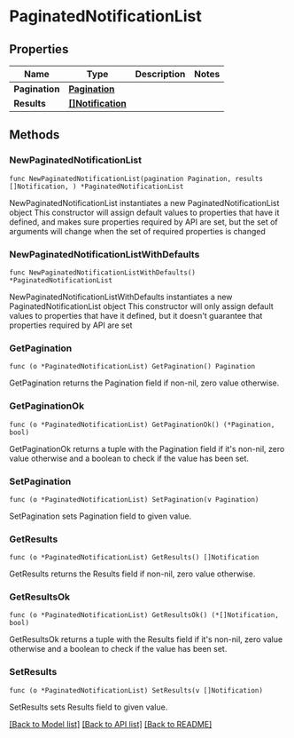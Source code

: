 # PaginatedNotificationList

## Properties

Name | Type | Description | Notes
------------ | ------------- | ------------- | -------------
**Pagination** | [**Pagination**](Pagination.md) |  | 
**Results** | [**[]Notification**](Notification.md) |  | 

## Methods

### NewPaginatedNotificationList

`func NewPaginatedNotificationList(pagination Pagination, results []Notification, ) *PaginatedNotificationList`

NewPaginatedNotificationList instantiates a new PaginatedNotificationList object
This constructor will assign default values to properties that have it defined,
and makes sure properties required by API are set, but the set of arguments
will change when the set of required properties is changed

### NewPaginatedNotificationListWithDefaults

`func NewPaginatedNotificationListWithDefaults() *PaginatedNotificationList`

NewPaginatedNotificationListWithDefaults instantiates a new PaginatedNotificationList object
This constructor will only assign default values to properties that have it defined,
but it doesn't guarantee that properties required by API are set

### GetPagination

`func (o *PaginatedNotificationList) GetPagination() Pagination`

GetPagination returns the Pagination field if non-nil, zero value otherwise.

### GetPaginationOk

`func (o *PaginatedNotificationList) GetPaginationOk() (*Pagination, bool)`

GetPaginationOk returns a tuple with the Pagination field if it's non-nil, zero value otherwise
and a boolean to check if the value has been set.

### SetPagination

`func (o *PaginatedNotificationList) SetPagination(v Pagination)`

SetPagination sets Pagination field to given value.


### GetResults

`func (o *PaginatedNotificationList) GetResults() []Notification`

GetResults returns the Results field if non-nil, zero value otherwise.

### GetResultsOk

`func (o *PaginatedNotificationList) GetResultsOk() (*[]Notification, bool)`

GetResultsOk returns a tuple with the Results field if it's non-nil, zero value otherwise
and a boolean to check if the value has been set.

### SetResults

`func (o *PaginatedNotificationList) SetResults(v []Notification)`

SetResults sets Results field to given value.



[[Back to Model list]](../README.md#documentation-for-models) [[Back to API list]](../README.md#documentation-for-api-endpoints) [[Back to README]](../README.md)


